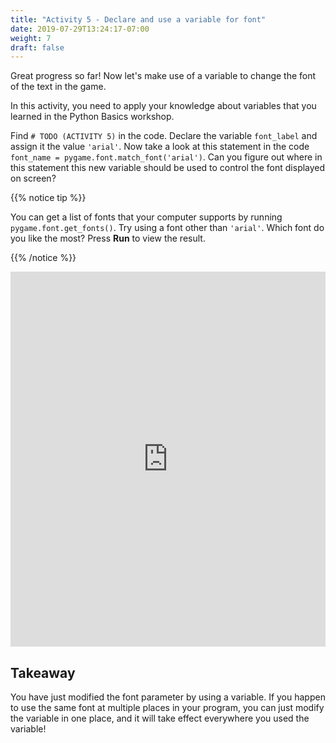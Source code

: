 ```yaml
---
title: "Activity 5 - Declare and use a variable for font"
date: 2019-07-29T13:24:17-07:00
weight: 7
draft: false
---
```


Great progress so far! Now let's make use of a variable to change the font of the text in the game.

In this activity, you need to apply your knowledge about variables that you learned in the Python Basics workshop. 

Find `# TODO (ACTIVITY 5)` in the code. Declare the variable `font_label` and assign it the value `'arial'`. Now take a look at this statement in the code `font_name = pygame.font.match_font('arial')`. Can you figure out where in this statement this new variable should be used to control the font displayed on screen?

{{% notice tip %}}

You can get a list of fonts that your computer supports by running `pygame.font.get_fonts()`. Try using a font other than `'arial'`. Which font do you like the most? Press **Run** to view the result.

{{% /notice %}}

<iframe height="600px" width="100%" src="https://replit.com/@nuevofoundation/PongLessonStudent?lite=true" scrolling="no" frameborder="no" allowtransparency="true" allowfullscreen="true" sandbox="allow-forms allow-pointer-lock allow-popups allow-same-origin allow-scripts allow-modals"></iframe>

## Takeaway

You have just modified the font parameter by using a variable. If you happen to use the same font at multiple places in your program, you can just modify the variable in one place, and it will take effect everywhere you used the variable!
